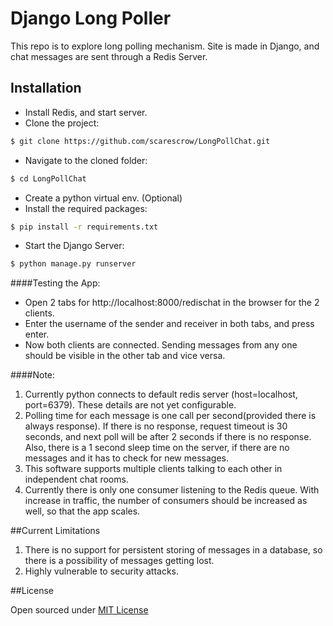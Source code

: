 # Django Long Poller

This repo is to explore long polling mechanism. Site is made in Django, and chat messages are sent through a Redis Server.

## Installation

* Install Redis, and start server.
* Clone the project:

```bash
$ git clone https://github.com/scarescrow/LongPollChat.git
```
* Navigate to the cloned folder:
```bash
$ cd LongPollChat
```
* Create a python virtual env. (Optional)
* Install the required packages:
```bash
$ pip install -r requirements.txt
```
* Start the Django Server:
```bash
$ python manage.py runserver
```


####Testing the App:

* Open 2 tabs for http://localhost:8000/redischat in the browser for the 2 clients.
* Enter the username of the sender and receiver in both tabs, and press enter.
* Now both clients are connected. Sending messages from any one should be visible in the other tab and vice versa.


####Note:
1. Currently python connects to default redis server (host=localhost, port=6379). These details are not yet configurable.
2. Polling time for each message is one call per second(provided there is always response). If there is no response, request timeout is 30 seconds, and next poll will be after 2 seconds if there is no response. Also, there is a 1 second sleep time on the server, if there are no messages and it has to check for new messages. 
3. This software supports multiple clients talking to each other in independent chat rooms.
4. Currently there is only one consumer listening to the Redis queue. With increase in traffic, the number of consumers should be increased as well, so that the app scales.

##Current Limitations
1. There is no support for persistent storing of messages in a database, so there is a possibility of messages getting lost.
2. Highly vulnerable to security attacks.


##License

Open sourced under [MIT License](LICENSE)